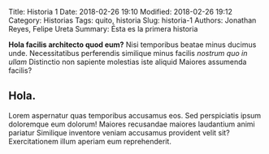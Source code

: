 Title: Historia 1
Date: 2018-02-26 19:10
Modified: 2018-02-26 19:12
Category: Historias
Tags: quito, historia
Slug: historia-1
Authors: Jonathan Reyes, Felipe Ureta
Summary: Ésta es la primera historia

**Hola facilis architecto quod eum?** Nisi temporibus beatae minus ducimus unde. Necessitatibus perferendis similique minus facilis _nostrum quo in ullam_ Distinctio non sapiente molestias iste aliquid Maiores assumenda facilis?

## Hola.

Lorem aspernatur quas temporibus accusamus eos. Sed perspiciatis ipsum doloremque eum dolorum! Maiores recusandae maiores laudantium animi pariatur Similique inventore veniam accusamus provident velit sit? Exercitationem illum aperiam eum reprehenderit.
